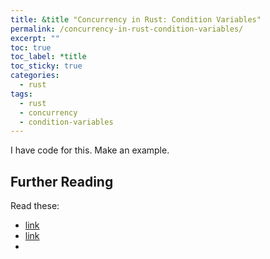 ```yaml
---
title: &title "Concurrency in Rust: Condition Variables"
permalink: /concurrency-in-rust-condition-variables/
excerpt: ""
toc: true
toc_label: *title
toc_sticky: true
categories:
  - rust
tags:
  - rust
  - concurrency
  - condition-variables
---
```


I have code for this. Make an example.


## Further Reading

Read these:

  * [link](https://stackoverflow.com/questions/29870837/how-do-i-use-a-condvar-to-limit-multithreading)
  * [link](https://stackoverflow.com/questions/47554092/buffer-in-rust-with-mutex-and-condvar)
  *

